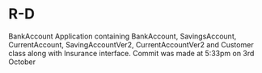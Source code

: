 # R-D
BankAccount Application containing BankAccount, SavingsAccount, CurrentAccount, SavingAccountVer2, CurrentAccountVer2 and Customer class
along with Insurance interface.
Commit was  made at 5:33pm on 3rd October
